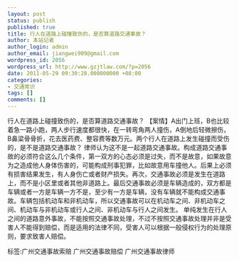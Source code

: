 ```yaml
---
layout: post
status: publish
published: true
title: 行人在道路上碰撞致伤的，是否算道路交通事故？
author: 本站记者
author_login: admin
author_email: jiangwei909@gmail.com
wordpress_id: 2056
wordpress_url: http://www.gzjtlaw.com/?p=2056
date: 2011-05-29 09:30:28.000000000 +08:00
categories:
- 交通常识
tags: []
comments: []
---
```

行人在道路上碰撞致伤的，是否算道路交通事故？ 【案情】A出门上班，B也比较着急一路小跑，两人步行速度都很快，在一转弯角两人撞伤，A倒地后轻微擦伤，B鼻梁骨骨折，花去医药费、整容费等数万元。两个行人在道路上发生碰撞而受伤的，是不是道路交通事故？ 律师认为这不是一起道路交通事故。构成道路交通事故的必须符合这么几个条件，第一双方的心态必须是过失，而不是故意，如果故意为之造成他人身体伤害的，可能构成刑事犯罪，比如故意用车撞他人。后果上必须有损害结果发生，有人身伤亡或者财产损失。再次，交通事故必须是发生在道路上，而不是小区里或者其他非道路上。最后交通事故必须是车辆造成的，双方都是车辆或者一方是车辆一方不是，至少有一方是车辆，没有车辆就不能构成交通事故。车辆包括机动车和非机动车，所以交通事故可以在机动车之间、非机动车之间、机动车与非机动车或行人之间、非机动车与行人之间发生。 单纯发生在行人之间的道路意外事故，不能按照交通事故处理，不过不按照交通事故处理并非是受害人不能得到赔偿，而是适用的法律不同，受害人可以根据一般侵权行为的处理原则，要求致害人赔偿。标签:广州交通事故索赔 广州交通事故赔偿 广州交通事故律师
